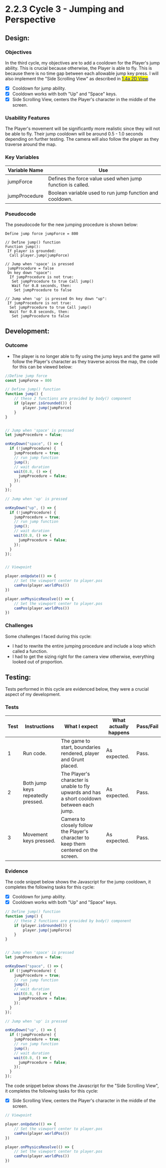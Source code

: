 # 2.2.3 Cycle 3 - Jumping and Perspective

## Design:

### Objectives

In the third cycle, my objectives are to add a cooldown for the Player's jump ability. This is crucial because otherwise, the Player is able to fly. This is because there is no time gap between each allowable jump key press. I will also implement the "Side Scrolling View" as described in [<mark style="color:blue;">1.4a 2D View</mark>](../1-analysis/1.4a-features-of-the-proposed-solution.md#2d-view).

* [x] Cooldown for jump ability.
* [x] Cooldown works with both "Up" and "Space" keys.
* [x] Side Scrolling View, centers the Player's character in the middle of the screen.

### Usability Features

The Player's movement will be significantly more realistic since they will not be able to fly. Their jump cooldown will be around 0.5 - 1.0 seconds depending on further testing. The camera will also follow the player as they traverse around the map.



### Key Variables

| Variable Name | Use                                                        |
| ------------- | ---------------------------------------------------------- |
| jumpForce     | Defines the force value used when jump function is called. |
| jumpProcedure | Boolean variable used to run jump function and cooldown.   |

### Pseudocode

The pseudocode for the new jumping procedure is shown below:

```
Define jump force jumpForce = 800

// Define jump() function
Function jump():
 If player is grounded:
  Call player.jump(jumpForce)

// Jump when 'space' is pressed
 jumpProcedure = false
 On key down "space": 
  If jumpProcedure is not true:
   Set jumpProcedure to true Call jump()
   Wait for 0.8 seconds, then:
    Set jumpProcedure to false

// Jump when 'up' is pressed On key down "up":
 If jumpProcedure is not true:
  Set jumpProcedure to true Call jump()
  Wait for 0.8 seconds, then:
   Set jumpProcedure to false
```

## Development:

### Outcome

* The player is no longer able to fly using the jump keys and the game will follow the Player's character as they traverse across the map, the code for this can be viewed below:

```javascript
//Define jump force
const jumpForce = 800

// Define jump() function
function jump() {
	// these 2 functions are provided by body() component
	if (player.isGrounded()) {
		player.jump(jumpForce)
	}
}


// Jump when 'space' is pressed
let jumpProcedure = false;

onKeyDown("space", () => {
  if (!jumpProcedure) {
    jumpProcedure = true;
    // run jump function
    jump();
    // wait duration
    wait(0.8, () => {
      jumpProcedure = false;
    });
  }
});

// Jump when 'up' is pressed

onKeyDown("up", () => {
  if (!jumpProcedure) {
    jumpProcedure = true;
    // run jump function
    jump();
    // wait duration
    wait(0.8, () => {
      jumpProcedure = false;
    });
  }
});


// Viewpoint

player.onUpdate(() => {
	// Set the viewport center to player.pos
	camPos(player.worldPos())
})

player.onPhysicsResolve(() => {
	// Set the viewport center to player.pos
	camPos(player.worldPos())
})
```

### Challenges

Some challenges I faced during this cycle:

* I had to rewrite the entire jumping procedure and include a loop which called a function.
* I had to get the sizing right for the camera view otherwise, everything looked out of proportion.

## Testing:

Tests performed in this cycle are evidenced below, they were a crucial aspect of my development.

### Tests

| Test | Instructions                       | What I expect                                                                               | What actually happens | Pass/Fail |
| ---- | ---------------------------------- | ------------------------------------------------------------------------------------------- | --------------------- | --------- |
| 1    | Run code.                          | The game to start, boundaries rendered, player and Grunt placed.                            | As expected.          | Pass.     |
| 2    | Both jump keys repeatedly pressed. | The Player's character is unable to fly upwards and has a short cooldown between each jump. | As expected.          | Pass.     |
| 3    | Movement keys pressed.             | Camera to closely follow the Player's character to keep them centered on the screen.        | As expected.          | Pass.     |

### Evidence

The code snippet below shows the Javascript for the jump cooldown, it completes the following tasks for this cycle:

* [x] Cooldown for jump ability.
* [x] Cooldown works with both "Up" and "Space" keys.

```javascript
// Define jump() function
function jump() {
	// these 2 functions are provided by body() component
	if (player.isGrounded()) {
		player.jump(jumpForce)
	}
}


// Jump when 'space' is pressed
let jumpProcedure = false;

onKeyDown("space", () => {
  if (!jumpProcedure) {
    jumpProcedure = true;
    // run jump function
    jump();
    // wait duration
    wait(0.8, () => {
      jumpProcedure = false;
    });
  }
});

// Jump when 'up' is pressed

onKeyDown("up", () => {
  if (!jumpProcedure) {
    jumpProcedure = true;
    // run jump function
    jump();
    // wait duration
    wait(0.8, () => {
      jumpProcedure = false;
    });
  }
});
```



The code snippet below shows the Javascript for the "Side Scrolling View", it completes the following tasks for this cycle:

* [x] Side Scrolling View, centers the Player's character in the middle of the screen.

```javascript
// Viewpoint

player.onUpdate(() => {
	// Set the viewport center to player.pos
	camPos(player.worldPos())
})

player.onPhysicsResolve(() => {
	// Set the viewport center to player.pos
	camPos(player.worldPos())
})
```
